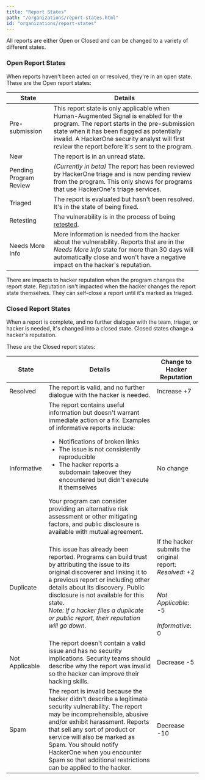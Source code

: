 ```yaml
---
title: "Report States"
path: "/organizations/report-states.html"
id: "organizations/report-states"
---
```

All reports are either Open or Closed and can be changed to a variety of different states.

### Open Report States

When reports haven't been acted on or resolved, they're in an open state.
These are the Open report states:

State | Details
----- | ------
Pre-submission | This report state is only applicable when Human-Augmented Signal is enabled for the program. The report starts in the pre-submission state when it has been flagged as potentially invalid. A HackerOne security analyst will first review the report before it's sent to the program.
New | The report is in an unread state.
Pending Program Review | *(Currently in beta)* The report has been reviewed by HackerOne triage and is now pending review from the program. This only shows for programs that use HackerOne's triage services.
Triaged | The report is evaluated but hasn't been resolved. It's in the state of being fixed.
Retesting | The vulnerability is in the process of being [retested](retesting.html).
Needs More Info | More information is needed from the hacker about the vulnerability. Reports that are in the *Needs More Info* state for more than 30 days will automatically close and won't have a negative impact on the hacker's reputation.

There are impacts to hacker reputation when the program changes the report state. Reputation isn't impacted when the hacker changes the report state themselves. They can self-close a report until it's marked as triaged.

### Closed Report States

When a report is complete, and no further dialogue with the team, triager, or hacker is needed, it's changed into a closed state. Closed states change a hacker's reputation.  

These are the Closed report states:

State | Details | Change to Hacker Reputation
----- | ------ | ----------------------------
Resolved | The report is valid, and no further dialogue with the hacker is needed. | Increase +7
Informative | The report contains useful information but doesn't warrant immediate action or a fix. Examples of informative reports include:<ul><li>Notifications of broken links</li><li>The issue is not consistently reproducible</li><li>The hacker reports a subdomain takeover they encountered but didn't execute it themselves</li></ul> Your program can consider providing an alternative risk assessment or other mitigating factors, and public disclosure is available with mutual agreement. | No change
Duplicate | This issue has already been reported. Programs can build trust by attributing the issue to its original discoverer and linking it to a previous report or including other details about its discovery. Public disclosure is not available for this state. <br>*Note: If a hacker files a duplicate or public report, their reputation will go down.* | If the hacker submits the original report:<br>*Resolved*: +2 <br><br><br>*Not Applicable*: -5 <br><br>*Informative*: 0
Not Applicable | The report doesn't contain a valid issue and has no security implications. Security teams should describe why the report was invalid so the hacker can improve their hacking skills. | Decrease -5
Spam | The report is invalid because the hacker didn't describe a legitimate security vulnerability. The report may be incomprehensible, abusive and/or exhibit harassment. Reports that sell any sort of product or service will also be marked as Spam. You should notify HackerOne when you encounter Spam so that additional restrictions can be applied to the hacker. | Decrease -10
